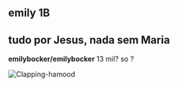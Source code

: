 ## emily 1B
## tudo por Jesus, nada sem Maria

**emilybocker/emilybocker** 
13 mil? so
?

![Clapping-hamood](https://media1.tenor.com/m/eNI3RlC6DbcAAAAC/hamoud-wake-up.gif)
